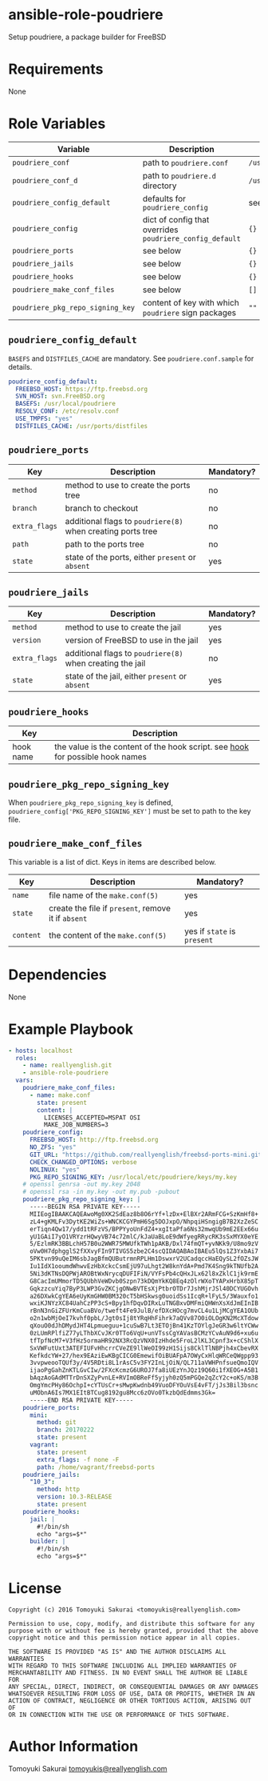 # ansible-role-poudriere

Setup poudriere, a package builder for FreeBSD

# Requirements

None

# Role Variables

| Variable | Description | Default |
|----------|-------------|---------|
| `poudriere_conf` | path to `poudriere.conf` | `/usr/local/etc/poudriere.conf` |
| `poudriere_conf_d` | path to `poudriere.d` directory | `/usr/local/etc/poudriere.d` |
| `poudriere_config_default` | defaults for `poudriere_config` | see below |
| `poudriere_config` | dict of config that overrides `poudriere_config_default` | `{}` |
| `poudriere_ports` | see below | `{}` |
| `poudriere_jails` | see below | `{}` |
| `poudriere_hooks` | see below | `{}` |
| `poudriere_make_conf_files` | see below | `[]` |
| `poudriere_pkg_repo_signing_key` | content of key with which `poudriere` sign packages | `""` |

## `poudriere_config_default`

`BASEFS` and `DISTFILES_CACHE` are mandatory. See `poudriere.conf.sample` for
details.

```yaml
poudriere_config_default:
  FREEBSD_HOST: https://ftp.freebsd.org
  SVN_HOST: svn.FreeBSD.org
  BASEFS: /usr/local/poudriere
  RESOLV_CONF: /etc/resolv.conf
  USE_TMPFS: "yes"
  DISTFILES_CACHE: /usr/ports/distfiles
```
## `poudriere_ports`

| Key | Description | Mandatory? |
|-----|-------------|-----------|
| `method` | method to use to create the ports tree | no |
| `branch` | branch to checkout | no |
| `extra_flags` | additional flags to `poudriere(8)` when creating ports tree | no |
| `path` | path to the ports tree | no |
| `state` | state of the ports, either `present` or `absent` | yes |

## `poudriere_jails`

| Key | Description | Mandatory? |
|-----|-------------|-----------|
| `method` | method to use to create the jail | yes |
| `version` | version of FreeBSD to use in the jail | yes |
| `extra_flags` | additional flags to `poudriere(8)` when creating the jail | no |
| `state` | state of the jail, either `present` or `absent` | yes |

## `poudriere_hooks`

| Key | Description |
|-----|-------------|
| hook name | the value is the content of the hook script. see [hook](https://github.com/freebsd/poudriere/wiki/hooks) for possible hook names |

## `poudriere_pkg_repo_signing_key`

When `poudriere_pkg_repo_signing_key` is defined,
`poudriere_config['PKG_REPO_SIGNING_KEY']` must be set to path to the key file.

## `poudriere_make_conf_files`

This variable is a list of dict. Keys in items are described below.

| Key | Description | Mandatory? |
|-----|-------------|------------|
| `name` | file name of the `make.conf(5)` | yes | 
| `state` | create the file if `present`, remove it if `absent` | yes |
| `content` | the content of the `make.conf(5)` | yes if `state` is `present` |

# Dependencies

None

# Example Playbook

```yaml
- hosts: localhost
  roles:
    - name: reallyenglish.git
    - ansible-role-poudriere
  vars:
    poudriere_make_conf_files:
      - name: make.conf
        state: present
        content: |
          LICENSES_ACCEPTED=MSPAT OSI
          MAKE_JOB_NUMBERS=3
    poudriere_config:
      FREEBSD_HOST: http://ftp.freebsd.org
      NO_ZFS: "yes"
      GIT_URL: "https://github.com/reallyenglish/freebsd-ports-mini.git"
      CHECK_CHANGED_OPTIONS: verbose
      NOLINUX: "yes"
      PKG_REPO_SIGNING_KEY: /usr/local/etc/poudriere/keys/my.key
    # openssl genrsa -out my.key 2048
    # openssl rsa -in my.key -out my.pub -pubout
    poudriere_pkg_repo_signing_key: |
      -----BEGIN RSA PRIVATE KEY-----
      MIIEogIBAAKCAQEAwoMg0XK2SdEaz8b8O6rYf+lzDx+ElBXr2ARmFCG+SzKmHf8+
      zL4+gKMLFv3DytKE2WiZs+WNCKCGYPmH6Sg5DOJxpO/NhpqiHSngigB7B2XzZeSC
      erTiqn4Qw17/ydd1tRFzVS/BPPYyoUnFdZ4+xgItaPfa6Ns32mwqUb9mE2EEx66u
      yU1GAiI7yO1VRYzrHQwyVB74c72mlC/kJaUaBLoE9dWfyegRRycRK3sSxMYX0eYE
      5/EzlmRK3BBLchH57B0u2WWR75MWUfkTWh1pAKB/Dxl74fmQT+yvNKk9/U8mo9zV
      oVw0H7dphgglS2fXXvyFIn9TIVGS5zbe2C4scQIDAQABAoIBAEu5lQs1Z3YxbAi7
      5PKtvn99uQeIM6sbJagBfmQUButrmnRPLHm1DswxrV2UCadqccHaEQySL2fOZsJW
      Iu1IdX1ooumdWhwvEzHbXckcCsmEjU97uLhgt2W8knYdA+Pmd7K4Sng9kTNUfb2A
      5Ni3dKTNsDQPWjAROBtWxNrycqDUFIFiN/VYFsPb4cQHxJLx62l8xZklC1jk9rmE
      G8CacImUMmorTD5QUbhVeWDvb0Szpn73kDQmYkKQ8Eq4zOlrWXoTYAPxHrbX85pT
      GqkzzcuYiq7ByP3LWP3GvZKCjgONwBVTEsXjPtbrOTDr7JshMjrJSl40DCYUGOvh
      a26DXwkCgYEA6eUyKmGHW0BM320cT5bHSkwsg0uoidSs1IcqR+lFyL5/3Wauxfo1
      wxiKJNYzXC84UahCzPP3cS+Bpy1hfDqvDIRxLuTNGBxvDMFmiQHWnXsXdJmEInIB
      rBnN3nGiZFUrKmCuaBVo/tweft4Fe9JulB/efDXcHOcg7mvCL4u1LjMCgYEA1OUb
      o2n1wbMjOeI7kvhf0pbL/Jgt0sIj8tYRqHhFihrk7aQVv87O0iOLOgKN2McXTdow
      qXouO0dJhDMydJHT4Lpmueguu+1cuSwB7Lt3ETOjBn41KzTOYlgJeGR3w6ltYCWw
      0zLUmRPlfiZ77yLThbXCvJKr0TTo6VqU+unVTssCgYAVasBCMzYCvAuN9d6+xu6u
      tfTpfNcM7+V3fHz5ormaHR92NX3RcQzVNX0IzHhde5FroL2lKL3Cpnf3x+cCShlX
      SxVWFutUxt3ATEFIUFvHhcrrCVeZE9llWeOI99zH1Sijs8CklTlNBPjh4xCbevRX
      KefkdcYW+27/hex9EAziEwKBgCICG0EmewifOiBUAFpA7OWyCxHlqWRCeQWgpp93
      3vvpweooTQUf3y/4V5RDti8L1rAsC5v3FY2InLjOiN/QL711aVWHPnfsueQmoIQV
      ijaoPgGahZnKTLGvCIw/2FXcKcmzG6UROJ7fa8iUEzYnJQz19Q60i1fXEOG+A5B1
      bAqzAoGAdMTTrDnSXZyPvnLE+RVImOBReFf5yjyh0zQ5mPGQe2qZcY2c+oKS/m3B
      OmgYmcPHy86OchpI+cYTUsCr+sMwpKwdnb49VuoDFYOuVsE4vFT/jJs3Bil3bsnc
      uMObnA6Is7MX1EItBTCug8192gu8Mcc6zOVo0TkzbQdEdmms3Gk=
      -----END RSA PRIVATE KEY-----
    poudriere_ports:
      mini:
        method: git
        branch: 20170222
        state: present
      vagrant:
        state: present
        extra_flags: -f none -F
        path: /home/vagrant/freebsd-ports
    poudriere_jails:
      "10_3":
        method: http
        version: 10.3-RELEASE
        state: present
    poudriere_hooks:
      jail: |
        #!/bin/sh
        echo "args=$*"
      builder: |
        #!/bin/sh
        echo "args=$*"
```

# License

```
Copyright (c) 2016 Tomoyuki Sakurai <tomoyukis@reallyenglish.com>

Permission to use, copy, modify, and distribute this software for any
purpose with or without fee is hereby granted, provided that the above
copyright notice and this permission notice appear in all copies.

THE SOFTWARE IS PROVIDED "AS IS" AND THE AUTHOR DISCLAIMS ALL WARRANTIES
WITH REGARD TO THIS SOFTWARE INCLUDING ALL IMPLIED WARRANTIES OF
MERCHANTABILITY AND FITNESS. IN NO EVENT SHALL THE AUTHOR BE LIABLE FOR
ANY SPECIAL, DIRECT, INDIRECT, OR CONSEQUENTIAL DAMAGES OR ANY DAMAGES
WHATSOEVER RESULTING FROM LOSS OF USE, DATA OR PROFITS, WHETHER IN AN
ACTION OF CONTRACT, NEGLIGENCE OR OTHER TORTIOUS ACTION, ARISING OUT OF
OR IN CONNECTION WITH THE USE OR PERFORMANCE OF THIS SOFTWARE.
```

# Author Information

Tomoyuki Sakurai <tomoyukis@reallyenglish.com>
